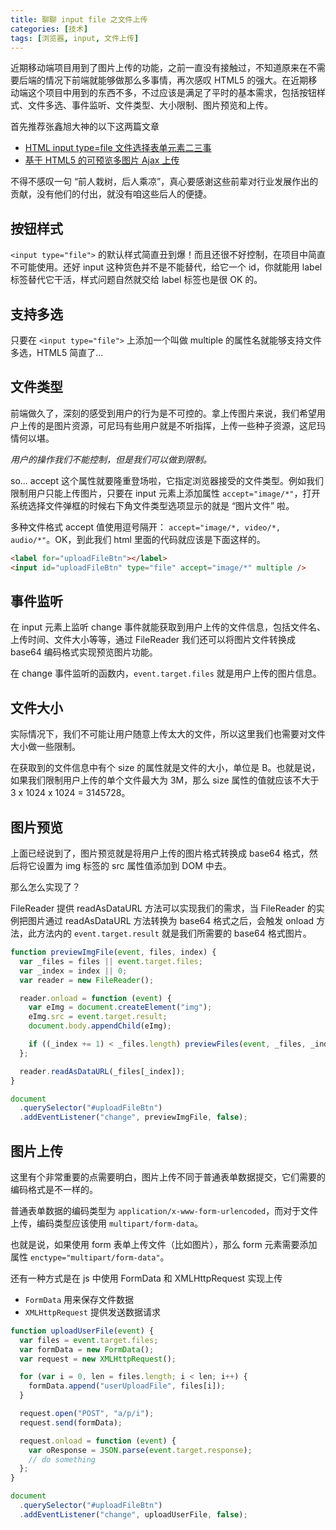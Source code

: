 ```yaml
---
title: 聊聊 input file 之文件上传
categories: [技术]
tags: [浏览器, input, 文件上传]
---
```


近期移动端项目用到了图片上传的功能，之前一直没有接触过，不知道原来在不需要后端的情况下前端就能够做那么多事情，再次感叹 HTML5 的强大。在近期移动端这个项目中用到的东西不多，不过应该是满足了平时的基本需求，包括按钮样式、文件多选、事件监听、文件类型、大小限制、图片预览和上传。

首先推荐张鑫旭大神的以下这两篇文章

- [HTML input type=file 文件选择表单元素二三事](http://www.zhangxinxu.com/wordpress/?p=5071)
- [基于 HTML5 的可预览多图片 Ajax 上传](http://www.zhangxinxu.com/wordpress/?p=1923)

不得不感叹一句 “前人栽树，后人乘凉”，真心要感谢这些前辈对行业发展作出的贡献，没有他们的付出，就没有咱这些后人的便捷。

## 按钮样式

`<input type="file">` 的默认样式简直丑到爆！而且还很不好控制，在项目中简直不可能使用。还好 input 这种货色并不是不能替代，给它一个 id，你就能用 label 标签替代它干活，样式问题自然就交给 label 标签也是很 OK 的。

## 支持多选

只要在 `<input type="file">` 上添加一个叫做 multiple 的属性名就能够支持文件多选，HTML5 简直了...

## 文件类型

前端做久了，深刻的感受到用户的行为是不可控的。拿上传图片来说，我们希望用户上传的是图片资源，可尼玛有些用户就是不听指挥，上传一些种子资源，这尼玛情何以堪。

_用户的操作我们不能控制，但是我们可以做到限制。_

so... accept 这个属性就要隆重登场啦，它指定浏览器接受的文件类型。例如我们限制用户只能上传图片，只要在 input 元素上添加属性 `accept="image/*"`，打开系统选择文件弹框的时候右下角文件类型选项显示的就是 “图片文件” 啦。

多种文件格式 accept 值使用逗号隔开： `accept="image/*, video/*, audio/*"`。OK，到此我们 html 里面的代码就应该是下面这样的。

```html
<label for="uploadFileBtn"></label>
<input id="uploadFileBtn" type="file" accept="image/*" multiple />
```

## 事件监听

在 input 元素上监听 change 事件就能获取到用户上传的文件信息，包括文件名、上传时间、文件大小等等，通过 FileReader 我们还可以将图片文件转换成 base64 编码格式实现预览图片功能。

在 change 事件监听的函数内，`event.target.files` 就是用户上传的图片信息。

## 文件大小

实际情况下，我们不可能让用户随意上传太大的文件，所以这里我们也需要对文件大小做一些限制。

在获取到的文件信息中有个 size 的属性就是文件的大小，单位是 B。也就是说，如果我们限制用户上传的单个文件最大为 3M，那么 size 属性的值就应该不大于 3 x 1024 x 1024 = 3145728。

## 图片预览

上面已经说到了，图片预览就是将用户上传的图片格式转换成 base64 格式，然后将它设置为 img 标签的 src 属性值添加到 DOM 中去。

那么怎么实现了？

FileReader 提供 readAsDataURL 方法可以实现我们的需求，当 FileReader 的实例把图片通过 readAsDataURL 方法转换为 base64 格式之后，会触发 onload 方法，此方法内的 `event.target.result` 就是我们所需要的 base64 格式图片。

```js
function previewImgFile(event, files, index) {
  var _files = files || event.target.files;
  var _index = index || 0;
  var reader = new FileReader();

  reader.onload = function (event) {
    var eImg = document.createElement("img");
    eImg.src = event.target.result;
    document.body.appendChild(eImg);

    if ((_index += 1) < _files.length) previewFiles(event, _files, _index);
  };

  reader.readAsDataURL(_files[_index]);
}

document
  .querySelector("#uploadFileBtn")
  .addEventListener("change", previewImgFile, false);
```

## 图片上传

这里有个非常重要的点需要明白，图片上传不同于普通表单数据提交，它们需要的编码格式是不一样的。

普通表单数据的编码类型为 `application/x-www-form-urlencoded`，而对于文件上传，编码类型应该使用 `multipart/form-data`。

也就是说，如果使用 form 表单上传文件（比如图片），那么 form 元素需要添加属性 `enctype="multipart/form-data"`。

还有一种方式是在 js 中使用 FormData 和 XMLHttpRequest 实现上传

- `FormData` 用来保存文件数据
- `XMLHttpRequest` 提供发送数据请求

```js
function uploadUserFile(event) {
  var files = event.target.files;
  var formData = new FormData();
  var request = new XMLHttpRequest();

  for (var i = 0, len = files.length; i < len; i++) {
    formData.append("userUploadFile", files[i]);
  }

  request.open("POST", "a/p/i");
  request.send(formData);

  request.onload = function (event) {
    var oResponse = JSON.parse(event.target.response);
    // do something
  };
}

document
  .querySelector("#uploadFileBtn")
  .addEventListener("change", uploadUserFile, false);
```
